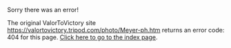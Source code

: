 

Sorry there was an error!

The original ValorToVictory site https://valortovictory.tripod.com/photo/Meyer-ph.htm returns an error code: 404 for this page. [Click here to go to the index page](../index.md).
